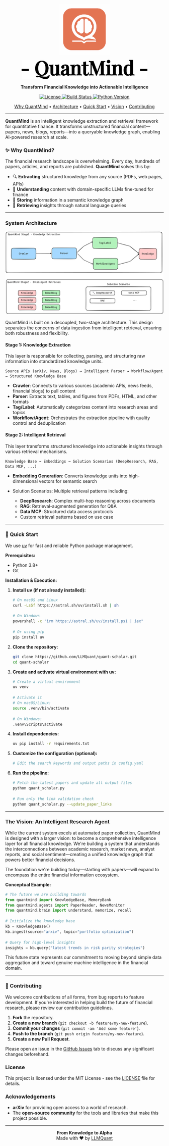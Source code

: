 
<p align="center">
  <img src="asset/quant-mind-logo.png" width="160">
</p>


<!-- 使用 asset/ 下的 svg -->

<p align="center">
  <img src="asset/quant-mind.svg" width="400">
</p>

<p align="center">
  <b>Transform Financial Knowledge into Actionable Intelligence</b>
</p>
<p align="center">
  <a href="https://github.com/LLMQuant/quant-scholar/blob/main/LICENSE">
    <img src="https://img.shields.io/badge/License-MIT-blue.svg" alt="License">
  </a>
  <a href="https://github.com/LLMQuant/quant-scholar/actions">
    <img src="https://github.com/LLMQuant/quant-scholar/workflows/Run%20Quant%20Scholar/badge.svg" alt="Build Status">
  </a>
  <a href="https://python.org">
    <img src="https://img.shields.io/badge/Python-3.8+-blue.svg" alt="Python Version">
  </a>
</p>
<p align="center">
  <a href="#-why-quantmind">Why QuantMind</a> •
  <a href="#system-architecture">Architecture</a> •
  <a href="#-quick-start">Quick Start</a> •
  <a href="#the-vision-an-intelligent-research-agent">Vision</a> •
  <a href="#-contributing">Contributing</a>
</p>


---

**QuantMind** is an intelligent knowledge extraction and retrieval framework for quantitative finance. It transforms unstructured financial content—papers, news, blogs, reports—into a queryable knowledge graph, enabling AI-powered research at scale.

### ✨ Why QuantMind?

The financial research landscape is overwhelming. Every day, hundreds of papers, articles, and reports are published. **QuantMind** solves this by:

- 🔍 **Extracting** structured knowledge from any source (PDFs, web pages, APIs)
- 🧠 **Understanding** content with domain-specific LLMs fine-tuned for finance
- 💾 **Storing** information in a semantic knowledge graph
- 🚀 **Retrieving** insights through natural language queries

---

### System Architecture

![quantmind-outline](asset/quantmind-stage-outline.png)

QuantMind is built on a decoupled, two-stage architecture. This design separates the concerns of data ingestion from intelligent retrieval, ensuring both robustness and flexibility.

#### **Stage 1: Knowledge Extraction**

This layer is responsible for collecting, parsing, and structuring raw information into standardized knowledge units.

```
Source APIs (arXiv, News, Blogs) → Intelligent Parser → Workflow/Agent → Structured Knowledge Base
```

- **Crawler**: Connects to various sources (academic APIs, news feeds, financial blogs) to pull content
- **Parser**: Extracts text, tables, and figures from PDFs, HTML, and other formats
- **Tag/Label**: Automatically categorizes content into research areas and topics
- **Workflow/Agent**: Orchestrates the extraction pipeline with quality control and deduplication

#### **Stage 2: Intelligent Retrieval**

This layer transforms structured knowledge into actionable insights through various retrieval mechanisms.

```
Knowledge Base → Embeddings → Solution Scenarios (DeepResearch, RAG, Data MCP, ...)
```

- **Embedding Generation**: Converts knowledge units into high-dimensional vectors for semantic search

- Solution Scenarios: Multiple retrieval patterns including:

  - **DeepResearch**: Complex multi-hop reasoning across documents
  - **RAG**: Retrieval-augmented generation for Q&A
  - **Data MCP**: Structured data access protocols
  - Custom retrieval patterns based on use case

---

### 🚀 Quick Start

We use [uv](https://github.com/astral-sh/uv) for fast and reliable Python package management.

**Prerequisites:**

*   Python 3.8+
*   Git

**Installation & Execution:**

1. **Install uv (if not already installed):**

   ```bash
   # On macOS and Linux
   curl -LsSf https://astral.sh/uv/install.sh | sh

   # On Windows
   powershell -c "irm https://astral.sh/uv/install.ps1 | iex"

   # Or using pip
   pip install uv
   ```

2. **Clone the repository:**

   ```bash
   git clone https://github.com/LLMQuant/quant-scholar.git
   cd quant-scholar
   ```

3. **Create and activate virtual environment with uv:**

   ```bash
   # Create a virtual environment
   uv venv

   # Activate it
   # On macOS/Linux:
   source .venv/bin/activate

   # On Windows:
   .venv\Scripts\activate
   ```

4. **Install dependencies:**

   ```bash
   uv pip install -r requirements.txt
   ```

5. **Customize the configuration (optional):**

   ```bash
   # Edit the search keywords and output paths in config.yaml
   ```

6. **Run the pipeline:**

   ```bash
   # Fetch the latest papers and update all output files
   python quant_scholar.py

   # Run only the link validation check
   python quant_scholar.py --update_paper_links
   ```

------

### The Vision: An Intelligent Research Agent

While the current system excels at automated paper collection, QuantMind is designed with a larger vision: to become a comprehensive intelligence layer for all financial knowledge. We're building a system that understands the interconnections between academic research, market news, analyst reports, and social sentiment—creating a unified knowledge graph that powers better financial decisions.

The foundation we're building today—starting with papers—will expand to encompass the entire financial information ecosystem.

**Conceptual Example:**

```python
# The future we are building towards
from quantmind import KnowledgeBase, MemoryBank
from quantmind.agents import PaperReader, NewsMonitor
from quantmind.brain import understand, memorize, recall

# Initialize the knowledge base
kb = KnowledgeBase()
kb.ingest(source="arxiv", topic="portfolio optimization")

# Query for high-level insights
insights = kb.query("latest trends in risk parity strategies")
```

This future state represents our commitment to moving beyond simple data aggregation and toward genuine machine intelligence in the financial domain.

------

### 🤝 Contributing

We welcome contributions of all forms, from bug reports to feature development. If you're interested in helping build the future of financial research, please review our contribution guidelines.

1. **Fork** the repository.
2. **Create a new branch** (`git checkout -b feature/my-new-feature`).
3. **Commit your changes** (`git commit -am 'Add some feature'`).
4. **Push to the branch** (`git push origin feature/my-new-feature`).
5. **Create a new Pull Request**.

Please open an issue in the [GitHub Issues](https://github.com/LLMQuant/quant-mind/issues) tab to discuss any significant changes beforehand.

### License

This project is licensed under the MIT License - see the [LICENSE](https://claude.ai/chat/LICENSE) file for details.

### Acknowledgements

- **arXiv** for providing open access to a world of research.
- The **open-source community** for the tools and libraries that make this project possible.

------


<p align="center"> <b>From Knowledge to Alpha</b><br> Made with ❤️ by <a href="https://github.com/LLMQuant">LLMQuant</a> </p>
